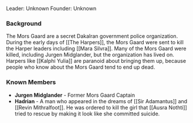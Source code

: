 Leader: Unknown
Founder: Unknown
### Background
The Mors Gaard are a secret Dakalran government police organization. During the early days of [[The Harpers]], the Mors Gaard were sent to kill the Harper leaders including [[Mara Silvra]]. Many of the Mors Gaard were killed, including Jurgen Midglander, but the organization has lived on. Harpers like [[Kalphi Yulia]] are paranoid about bringing them up, because people who know about the Mors Gaard tend to end up dead. 
### Known Members
- **Jurgen Midglander** - Former Mors Gaard Captain
- **Hadrian** - A man who appeared in the dreams of [[Sir Adamantus]] and [[Revin Mithralfoot]]. He was ordered to kill the girl that [[Ausra Nothti]] tried to rescue by making it look like she committed suicide.